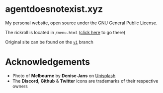 # agentdoesnotexist.xyz

My personal website, open source under the GNU General Public License.

The rickroll is located in `/menu.html` ([click here](https://agentdoesnotexist.xyz/menu) to go there)

Original site can be found on the [`v1`](https://github.com/agentisnotreal/agentdoesnotexist.xyz/tree/v1) branch

# Acknowledgements

- Photo of **Melbourne** by **Denise Jans** on [Unisplash](https://unsplash.com/photos/-gmtAa0Q5MI)
- The **Discord**, **Github** & **Twitter** icons are trademarks of their respective owners
